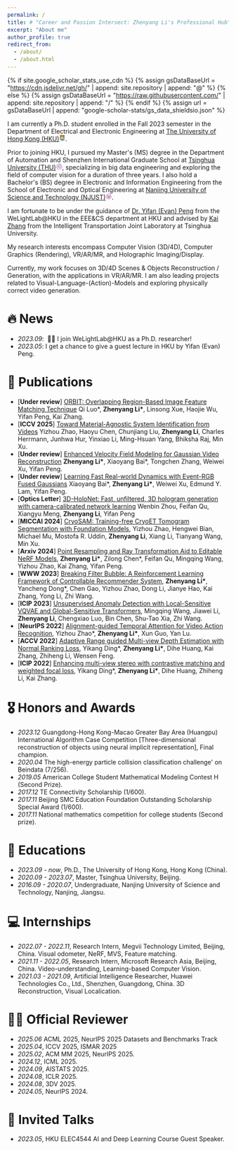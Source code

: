 ```yaml
---
permalink: /
title: # "Career and Passion Intersect: Zhenyang Li's Professional Hub"
excerpt: "About me"
author_profile: true
redirect_from: 
  - /about/
  - /about.html
---
```


{% if site.google_scholar_stats_use_cdn %}
{% assign gsDataBaseUrl = "https://cdn.jsdelivr.net/gh/" | append: site.repository | append: "@" %}
{% else %}
{% assign gsDataBaseUrl = "https://raw.githubusercontent.com/" | append: site.repository | append: "/" %}
{% endif %}
{% assign url = gsDataBaseUrl | append: "google-scholar-stats/gs_data_shieldsio.json" %}

<span class='anchor' id='about-me'></span>

I am currently a Ph.D. student enrolled in the Fall 2023 semester in the Department of Electrical and Electronic Engineering at [The University of Hong Kong (HKU)](https://www.hku.hk/)<img src="images/hku-32x32.png" style="width: 1em;">. 

Prior to joining HKU, I pursued my Master's (MS) degree in the Department of Automation and Shenzhen International Graduate School at [Tsinghua University (THU)](https://www.tsinghua.edu.cn/)<img src="images/tsinghua-32x32.png" style="width: 1em;">, specializing in big data engineering and exploring the field of computer vision for a duration of three years. I also hold a Bachelor's (BS) degree in Electronic and Information Engineering from the School of Electronic and Optical Engineering at [Nanjing University of Science and Technology (NJUST)](https://eoe.njust.edu.cn/)<img src="images/njust-32x32.png" style="width: 1em;">.

I am fortunate to be under the guidance of [Dr. Yifan (Evan) Peng](https://www.eee.hku.hk/~evanpeng/#opennewwindow) from the WeLightLab@HKU in the EEE&CS department at HKU and advised by [Kai Zhang](https://www.sigs.tsinghua.edu.cn/zk_en/main.htm) from the Intelligent Transportation Joint Laboratory at Tsinghua University.

My research interests encompass Computer Vision (3D/4D), Computer Graphics (Rendering), VR/AR/MR, and Holographic Imaging/Display.
<!-- I am thrilled to share my academic achievements from the year 2022, available on <a href='https://scholar.google.com/citations?user=r9f4mLMAAAAJ'><img src="https://img.shields.io/endpoint?url=https%3A%2F%2Fcdn.jsdelivr.net%2Fgh%2FLagrangeli%2FLagrangeli.github.io%40google-scholar-stats%2Fgs_data_shieldsio.json&amp;logo=Google%20Scholar&amp;labelColor=f6f6f6&amp;color=9cf&amp;style=flat&amp;label=citations" /></a>. -->

Currently, my work focuses on 3D/4D Scenes & Objects Reconstruction / Generation, with the applications in VR/AR/MR. I am also leading projects related to Visual-Language-(Action)-Models and exploring physically correct video generation.

<!-- Neural Radiance Fields (NeRFs), AI generation upon Diffusion, and 3D Gaussian representation,  -->

<!-- You can access my CV here: [XX's Curriculum Vitae](../assets/Curriculum_Vitae.pdf). For more detailed information, refer to the sidebar links, and feel free to contact me if you have any inquiries or interests. -->

<!-- <a href='https://scholar.google.com/citations?user=DhtAFkwAAAAJ'><strong><span id='total_cit'>xxx</span></strong></a> -->
<!-- My research interest includes neural machine translation and computer vision. I have published more than 100 papers at the top international AI conferences with total <a href='https://scholar.google.com/citations?user=r9f4mLMAAAAJ'>google scholar citations <strong><span id='total_cit'>260000+</span></strong></a>. -->

# 🔥 News
- *2023.09*: &nbsp;🎉🎉 I join WeLightLab@HKU as a Ph.D. researcher!
- *2023.05*: I get a chance to give a guest lecture in HKU by Yifan (Evan) Peng.

# 📝 Publications
<!-- - <img alt="Static Badge" src="https://img.shields.io/badge/NeurIPS_2022-blue"> -->
<!-- - [**Under review**] [EventTracer: Fast Path Tracing-based Event Stream Rendering](xxx) **Zhenyang Li\***, Xiaoyang Bai*, Jinfan Lu, Pengfei Shen, Yifan Peng. -->
- [**Under review**] [ORBIT: Overlapping Region-Based Image Feature Matching Technique](xxx) Qi Luo*, **Zhenyang Li\***, Linsong Xue, Haojie Wu, Yifan Peng, Kai Zhang.
- [**ICCV 2025**] [Toward Material-Agnostic System Identification from Videos](xxx) Yizhou Zhao, Haoyu Chen, Chunjiang Liu, **Zhenyang Li**, Charles Herrmann, Junhwa Hur, Yinxiao Li, Ming-Hsuan Yang, Bhiksha Raj, Min Xu.
- [**Under review**] [Enhanced Velocity Field Modeling for Gaussian Video Reconstruction](xxx) **Zhenyang Li\***, Xiaoyang Bai*, Tongchen Zhang, Weiwei Xu, Yifan Peng.
- [**Under review**] [Learning Fast Real-world Dynamics with Event-RGB Fused Gaussians](xxx) Xiaoyang Bai*, **Zhenyang Li\***, Weiwei Xu, Edmund Y. Lam, Yifan Peng.
- [**Optics Letter**] [3D-HoloNet: Fast, unfiltered, 3D hologram generation with camera-calibrated network learning](https://opg-optica-org.eproxy.lib.hku.hk/ol/viewmedia.cfm?uri=ol-50-4-1188&html=true) Wenbin Zhou, Feifan Qu, Xiangyu Meng, **Zhenyang Li**, Yifan Peng
- [**MICCAI 2024**] [CryoSAM: Training-free CryoET Tomogram Segmentation with Foundation Models](https://www.arxiv.org/abs/2407.06833), Yizhou Zhao, Hengwei Bian, Michael Mu, Mostofa R. Uddin, **Zhenyang Li**, Xiang Li, Tianyang Wang, Min Xu.
- [**Arxiv 2024**] [Point Resampling and Ray Transformation Aid to Editable NeRF Models](https://arxiv.org/abs/2405.07306), **Zhenyang Li\***, Zilong Chen*, Feifan Qu, Mingqing Wang, Yizhou Zhao, Kai Zhang, Yifan Peng.
- [**WWW 2023**] [Breaking Filter Bubble: A Reinforcement Learning Framework of Controllable Recommender System](https://dl.acm.org/doi/pdf/10.1145/3543507.3583856), **Zhenyang Li\***, Yancheng Dong*, Chen Gao, Yizhou Zhao, Dong Li, Jianye Hao, Kai Zhang, Yong Li, Zhi Wang.
- [**ICIP 2023**] [Unsupervised Anomaly Detection with Local-Sensitive VQVAE and Global-Sensitive Transformers](https://arxiv.org/pdf/2303.17505), Mingqing Wang, Jiawei Li, **Zhenyang Li**, Chengxiao Luo, Bin Chen, Shu-Tao Xia, Zhi Wang.
- [**NeurIPS 2022**] [Alignment-guided Temporal Attention for Video Action Recognition](https://proceedings.neurips.cc/paper_files/paper/2022/file/5820ad65b1c27411417ae8b59433e580-Paper-Conference.pdf), Yizhou Zhao*, **Zhenyang Li\***, Xun Guo, Yan Lu.
- [**ACCV 2022**] [Adaptive Range guided Multi-view Depth Estimation with Normal Ranking Loss](https://openaccess.thecvf.com/content/ACCV2022/papers/Ding_Adaptive_Range_guided_Multi-view_Depth_Estimation_with_Normal_Ranking_Loss_ACCV_2022_paper.pdf), Yikang Ding*, **Zhenyang Li\***, Dihe Huang, Kai Zhang, Zhiheng Li, Wensen Feng.
- [**ICIP 2022**] [Enhancing multi-view stereo with contrastive matching and weighted focal loss](https://arxiv.org/pdf/2206.10360), Yikang Ding*, **Zhenyang Li\***, Dihe Huang, Zhiheng Li, Kai Zhang.

<!-- <div class='paper-box'><div class='paper-box-image'><div><div class="badge">CVPR 2016</div><img src='images/500x300.png' alt="sym" width="100%"></div></div>
<div class='paper-box-text' markdown="1">

[Deep Residual Learning for Image Recognition](https://openaccess.thecvf.com/content_cvpr_2016/papers/He_Deep_Residual_Learning_CVPR_2016_paper.pdf)

**Kaiming He**, Xiangyu Zhang, Shaoqing Ren, Jian Sun

[**Project**](https://scholar.google.com/citations?view_op=view_citation&hl=zh-CN&user=DhtAFkwAAAAJ&citation_for_view=DhtAFkwAAAAJ:ALROH1vI_8AC) <strong><span class='show_paper_citations' data='DhtAFkwAAAAJ:ALROH1vI_8AC'></span></strong>
- Lorem ipsum dolor sit amet, consectetur adipiscing elit. Vivamus ornare aliquet ipsum, ac tempus justo dapibus sit amet. 
</div>
</div> -->

# 🎖 Honors and Awards
- *2023.12* Guangdong-Hong Kong-Macao Greater Bay Area (Huangpu) International Algorithm Case Competition [Three-dimensional reconstruction of objects using neural implicit representation], Final champion.
- *2020.04* The high-energy particle collision classification challenge' on Beindata (7/256).
- *2019.05* American College Student Mathematical Modeling Contest H (Second Prize).
- *2017.12* TE Connectivity Scholarship (1/600).
- *2017.11* Beijing SMC Education Foundation Outstanding Scholarship Special Award (1/600).
- *2017.11* National mathematics competition for college students (Second prize).

# 📖 Educations
- *2023.09 - now*, Ph.D., The University of Hong Kong, Hong Kong (China).
- *2020.09 - 2023.07*, Master, Tsinghua University, Beijing.
- *2016.09 - 2020.07*, Undergraduate, Nanjing University of Science and Technology, Nanjing, Jiangsu.
<!-- - *2010.09 - 2016.07*, Junior and Senior high school, Beijing National Day School, Beijing. -->

# 💻 Internships
- *2022.07 - 2022.11*, Research Intern, Megvii Technology Limited, Beijing, China. Visual odometer, NeRF, MVS, Feature matching.
- *2021.11 - 2022.05*, Research Intern, Microsoft Research Asia, Beijing, China. Video-understanding, Learning-based Computer Vision.
- *2021.03 - 2021.09*, Artificial Intelligence Researcher, Huawei Technologies Co., Ltd., Shenzhen, Guangdong, China. 3D Reconstruction, Visual Localication.

# 🧑‍⚖️ Official Reviewer
- *2025.06* ACML 2025, NeurIPS 2025 Datasets and Benchmarks Track
- *2025.04*, ICCV 2025, ISMAR 2025 
- *2025.02*, ACM MM 2025, NeurIPS 2025.
- *2024.12*, ICML 2025.
- *2024.09*, AISTATS 2025.
- *2024.08*, ICLR 2025.
- *2024.08*, 3DV 2025.
- *2024.05*, NeurIPS 2024.

# 💬 Invited Talks
- *2023.05*, HKU ELEC4544 AI and Deep Learning Course Guest Speaker.

<!-- [](https://komarev.com/ghpvc/?username=Lagrangeli) -->
<!-- [visitors](https://visitor-badge.glitch.me/badge?page_id=lagrangeli.github.io) -->

